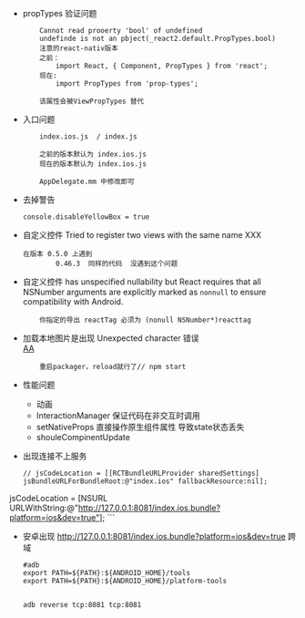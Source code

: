* propTypes 验证问题

	```
		Cannot read prooerty 'bool' of undefined
		undefinde is not an pbject(_react2.default.PropTypes.bool)
		注意的react-nativ版本
		之前：
			import React, { Component, PropTypes } from 'react';
		现在:
			import PropTypes from 'prop-types';
		
		该属性会被ViewPropTypes 替代
	```
* 入口问题

	```
		index.ios.js  / index.js
		
		之前的版本默认为 index.ios.js
		现在的版本默认为 index.ios.js
		
		AppDelegate.mm 中修改即可
	```
* 去掉警告

	```
	console.disableYellowBox = true
	```
*  自定义控件 Tried to register two views with the same name XXX

	```
	在版本 0.5.0 上遇到
			0.46.3  同样的代码  没遇到这个问题
	```
* 自定义控件 has unspecified nullability but React requires that all NSNumber arguments are explicitly marked as `nonnull` to ensure compatibility with Android.

	```
		你指定的导出 reactTag 必须为 (nonull NSNumber*)reacttag
	```
* 加载本地图片是出现  Unexpected character 错误   
	[AA](http://stackoverflow.com/questions/36252381/error-on-load-image-on-react-native-unexpected-character)
	
	```
		重启packager，reload就行了// npm start	
	```
	
* 性能问题
	* 动画
	* InteractionManager 保证代码在非交互时调用
	* setNativeProps 直接操作原生组件属性 导致state状态丢失
	* shouleCompinentUpdate 

	
* 出现连接不上服务
	
	```
	// jsCodeLocation = [[RCTBundleURLProvider sharedSettings] jsBundleURLForBundleRoot:@"index.ios" fallbackResource:nil];
jsCodeLocation = [NSURL URLWithString:@"http://127.0.0.1:8081/index.ios.bundle?platform=ios&dev=true"];
	```
	
* 安卓出现 http://127.0.0.1:8081/index.ios.bundle?platform=ios&dev=true 跨域

	```
	#adb
	export PATH=${PATH}:${ANDROID_HOME}/tools
	export PATH=${PATH}:${ANDROID_HOME}/platform-tools
	
	
	adb reverse tcp:8081 tcp:8081
	```